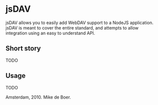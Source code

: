 jsDAV
=======

jsDAV allows you to easily add WebDAV support to a NodeJS application.
jsDAV is meant to cover the entire standard, and attempts to allow integration using an easy to understand API.

Short story
-----------

TODO

Usage
-----

TODO




Amsterdam, 2010. Mike de Boer.